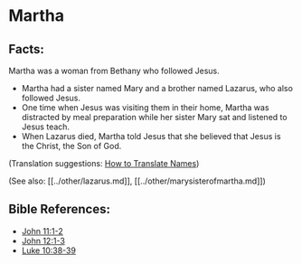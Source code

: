 # Martha #

## Facts: ##

Martha was a woman from Bethany who followed Jesus.

* Martha had a sister named Mary and a brother named Lazarus, who also followed Jesus.
* One time when Jesus was visiting them in their home, Martha was distracted by meal preparation while her sister Mary sat and listened to Jesus teach.
* When Lazarus died, Martha told Jesus that she believed that Jesus is the Christ, the Son of God.

(Translation suggestions: [How to Translate Names](en/ta-vol1/translate/man/translate-names))

(See also: [[../other/lazarus.md]], [[../other/marysisterofmartha.md]])

## Bible References: ##

* [John 11:1-2](en/tn/jhn/help/11/01)
* [John 12:1-3](en/tn/jhn/help/12/01)
* [Luke 10:38-39](en/tn/luk/help/10/38)